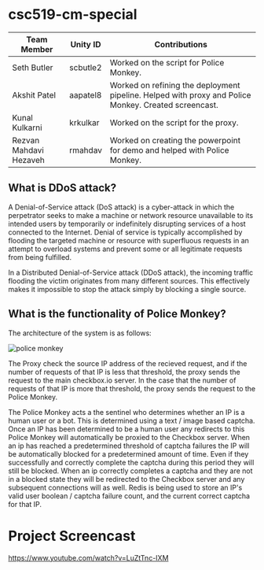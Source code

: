# csc519-cm-special

| Team Member   | Unity ID | Contributions |
| ------------- | ----------- | -------------------------------------------------------- |
| Seth Butler      | scbutle2 |  Worked on the script for Police Monkey. |
| Akshit Patel     | aapatel8 | Worked on refining the deployment pipeline. Helped with proxy and Police Monkey. Created screencast. |
| Kunal Kulkarni | krkulkar |   Worked on the script for the proxy. |
| Rezvan Mahdavi Hezaveh  |  rmahdav | Worked on creating the powerpoint for demo and helped with Police Monkey. |

## What is DDoS attack?

A Denial-of-Service attack (DoS attack) is a cyber-attack in which the perpetrator seeks to make a machine or network resource unavailable to its intended users by temporarily or indefinitely disrupting services of a host connected to the Internet. Denial of service is typically accomplished by flooding the targeted machine or resource with superfluous requests in an attempt to overload systems and prevent some or all legitimate requests from being fulfilled.

In a Distributed Denial-of-Service attack (DDoS attack), the incoming traffic flooding the victim originates from many different sources. This effectively makes it impossible to stop the attack simply by blocking a single source.

## What is the functionality of Police Monkey?

The architecture of the system is as follows:

![police monkey](https://media.github.ncsu.edu/user/8135/files/434c57ea-4fea-11e8-8ebc-d9dfd3b79e05)

The Proxy check the source IP address of the recieved request, and if the number of requests of that IP is less that threshold, the proxy sends the request to the main checkbox.io server. In the case that the number of requests of that IP is more that threshold, the proxy sends the request to the Police Monkey.

The Police Monkey acts a the sentinel who determines whether an IP is a human user or a bot. This is determined using a text / image based captcha. Once an IP has been determined to be a human user any redirects to this Police Monkey will automatically be proxied to the Checkbox server. When an ip has reached a predetermined threshold of captcha failures the IP will be automatically blocked for a predetermined amount of time. Even if they successfully and correctly complete the captcha during this period they will still be blocked. When an ip correctly completes a captcha and they are not in a blocked state they will be redirected to the Checkbox server and any subsequent connections will as well. Redis is being used to store an IP's valid user boolean / captcha failure count, and the current correct captcha for that IP.

# Project Screencast

https://www.youtube.com/watch?v=LuZtTnc-IXM
